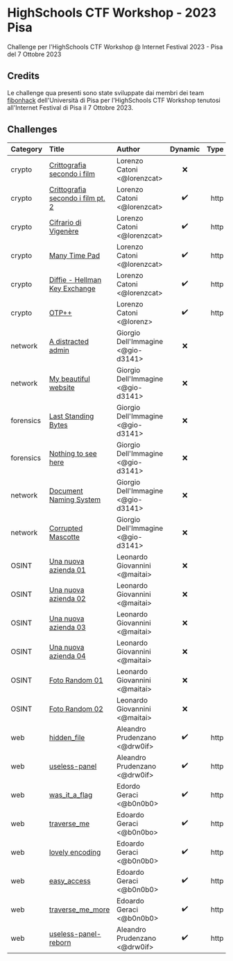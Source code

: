 # HighSchools CTF Workshop - 2023 Pisa

Challenge per l'HighSchools CTF Workshop @ Internet Festival 2023 - Pisa del 7 Ottobre 2023

## Credits

Le challenge qua presenti sono state sviluppate dai membri dei team [fibonhack](https://fibonhack.it/) dell'Università di Pisa per l'HighSchools CTF Workshop tenutosi all'Internet Festival di Pisa il 7 Ottobre 2023.

## Challenges

| Category  | Title                                         | Author                             |      Dynamic       | Type |                                                    Url | Port |
| :-------- | :-------------------------------------------- | :--------------------------------- | :----------------: | ---: | -----------------------------------------------------: | :--: |
| crypto    | [Crittografia secondo i film](crypto01)       | Lorenzo Catoni <@lorenzcat>        |        :x:         |      |                                                        |      |
| crypto    | [Crittografia secondo i film pt. 2](crypto02) | Lorenzo Catoni <@lorenzcat>        | :heavy_check_mark: | http |          crypto-film.challs.if2023.cyberhighschools.it |  80  |
| crypto    | [Cifrario di Vigenère](crypto03)              | Lorenzo Catoni <@lorenzcat>        | :heavy_check_mark: | http |             vigenere.challs.if2023.cyberhighschools.it |  80  |
| crypto    | [Many Time Pad](crypto04)                     | Lorenzo Catoni <@lorenzcat>        | :heavy_check_mark: | http |                  mtp.challs.if2023.cyberhighschools.it |  80  |
| crypto    | [Diffie - Hellman Key Exchange](crypto05)     | Lorenzo Catoni <@lorenzcat>        | :heavy_check_mark: | http |                 dhke.challs.if2023.cyberhighschools.it |  80  |
| crypto    | [OTP++](crypto06)                             | Lorenzo Catoni <@lorenz>           | :heavy_check_mark: | http |               otp-pp.challs.if2023.cyberhighschools.it |  80  |
| network   | [A distracted admin](network01)               | Giorgio Dell'Immagine <@gio-d3141> |        :x:         |      |                                                        |      |
| network   | [My beautiful website](network02)             | Giorgio Dell'Immagine <@gio-d3141> |        :x:         |      |                                                        |      |
| forensics | [Last Standing Bytes](network03)              | Giorgio Dell'Immagine <@gio-d3141> |        :x:         |      |                                                        |      |
| forensics | [Nothing to see here](network04)              | Giorgio Dell'Immagine <@gio-d3141> |        :x:         |      |                                                        |      |
| network   | [Document Naming System](network05)           | Giorgio Dell'Immagine <@gio-d3141> |        :x:         |      |                                                        |      |
| network   | [Corrupted Mascotte](network06)               | Giorgio Dell'Immagine <@gio-d3141> |        :x:         |      |                                                        |      |
| OSINT     | [Una nuova azienda 01](osint01)               | Leonardo Giovannini <@maitai>      |        :x:         |      |                                                        |      |
| OSINT     | [Una nuova azienda 02](osint02)               | Leonardo Giovannini <@maitai>      |        :x:         |      |                                                        |      |
| OSINT     | [Una nuova azienda 03](osint03)               | Leonardo Giovannini <@maitai>      |        :x:         |      |                                                        |      |
| OSINT     | [Una nuova azienda 04](osint04)               | Leonardo Giovannini <@maitai>      |        :x:         |      |                                                        |      |
| OSINT     | [Foto Random 01](osint05)                     | Leonardo Giovannini <@maitai>      |        :x:         |      |                                                        |      |
| OSINT     | [Foto Random 02](osint06)                     | Leonardo Giovannini <@maitai>      |        :x:         |      |                                                        |      |
| web       | [hidden_file](web01)                          | Aleandro Prudenzano <@drw0if>      | :heavy_check_mark: | http |          hidden-file.challs.if2023.cyberhighschools.it |  80  |
| web       | [useless-panel](web02)                        | Aleandro Prudenzano <@drw0if>      | :heavy_check_mark: | http |        useless-panel.challs.if2023.cyberhighschools.it |  80  |
| web       | [was_it_a_flag](web03)                        | Edordo Geraci <@b0n0b0>            | :heavy_check_mark: | http |        was-it-a-flag.challs.if2023.cyberhighschools.it |  80  |
| web       | [traverse_me](web04)                          | Edoardo Geraci <@b0n0bo>           | :heavy_check_mark: | http |             traverse.challs.if2023.cyberhighschools.it |  80  |
| web       | [lovely encoding](web05)                      | Edoardo Geraci <@b0n0b0>           | :heavy_check_mark: | http |           js-awesome.challs.if2023.cyberhighschools.it |  80  |
| web       | [easy_access](web06)                          | Edoardo Geraci <@b0n0b0>           | :heavy_check_mark: | http |          easy-access.challs.if2023.cyberhighschools.it |  80  |
| web       | [traverse_me_more](web07)                     | Edoardo Geraci <@b0n0b0>           | :heavy_check_mark: | http |        traverse-more.challs.if2023.cyberhighschools.it |  80  |
| web       | [useless-panel-reborn](web08)                 | Aleandro Prudenzano <@drw0if>      | :heavy_check_mark: | http | useless-panel-reborn.challs.if2023.cyberhighschools.it |  80  |
